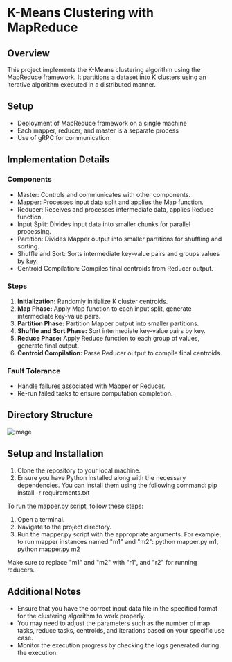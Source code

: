 # K-Means Clustering with MapReduce

## Overview
This project implements the K-Means clustering algorithm using the MapReduce framework. It partitions a dataset into K clusters using an iterative algorithm executed in a distributed manner.
## Setup
- Deployment of MapReduce framework on a single machine
- Each mapper, reducer, and master is a separate process
- Use of gRPC for communication

## Implementation Details
### Components
- Master: Controls and communicates with other components.
- Mapper: Processes input data split and applies the Map function.
- Reducer: Receives and processes intermediate data, applies Reduce function.
- Input Split: Divides input data into smaller chunks for parallel processing.
- Partition: Divides Mapper output into smaller partitions for shuffling and sorting.
- Shuffle and Sort: Sorts intermediate key-value pairs and groups values by key.
- Centroid Compilation: Compiles final centroids from Reducer output.

### Steps
1. **Initialization:** Randomly initialize K cluster centroids.
2. **Map Phase:** Apply Map function to each input split, generate intermediate key-value pairs.
3. **Partition Phase:** Partition Mapper output into smaller partitions.
4. **Shuffle and Sort Phase:** Sort intermediate key-value pairs by key.
5. **Reduce Phase:** Apply Reduce function to each group of values, generate final output.
6. **Centroid Compilation:** Parse Reducer output to compile final centroids.

### Fault Tolerance
- Handle failures associated with Mapper or Reducer.
- Re-run failed tasks to ensure computation completion.

## Directory Structure
![image](https://github.com/rishav21556/K-Means-Clustering-with-MapReduce/assets/108609833/4cd68a26-4e0f-4f08-b564-e7e9b4f62760)

## Setup and Installation
1. Clone the repository to your local machine.
2. Ensure you have Python installed along with the necessary dependencies. You can install them using the following command:
pip install -r requirements.txt

To run the mapper.py script, follow these steps:
1. Open a terminal.
2. Navigate to the project directory.
3. Run the mapper.py script with the appropriate arguments. For example, to run mapper instances named "m1" and "m2":
python mapper.py m1, python mapper.py m2


Make sure to replace "m1" and "m2" with  "r1", and "r2" for running reducers.

## Additional Notes
- Ensure that you have the correct input data file in the specified format for the clustering algorithm to work properly.
- You may need to adjust the parameters such as the number of map tasks, reduce tasks, centroids, and iterations based on your specific use case.
- Monitor the execution progress by checking the logs generated during the execution.


